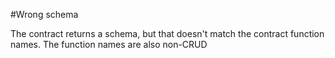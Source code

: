 #Wrong schema

The contract returns a schema, but that doesn't match the contract function names. The function names are also non-CRUD
